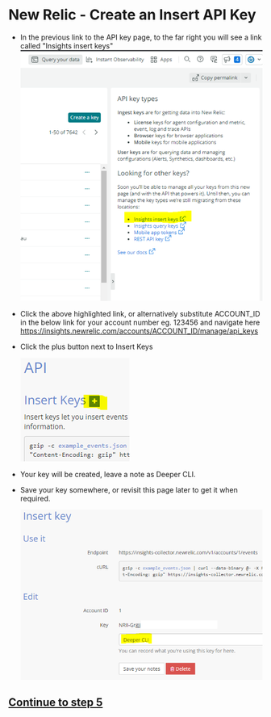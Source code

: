 # New Relic - Create an Insert API Key
- In the previous link to the API key page, to the far right you will see a link called "Insights insert keys"
![create insert key](/images/nr-insert-key-link.png)

- Click the above highlighted link, or alternatively substitute ACCOUNT_ID in the below link for your account number eg. 123456 and navigate here  https://insights.newrelic.com/accounts/ACCOUNT_ID/manage/api_keys
- Click the plus button next to Insert Keys

  ![create insert key](/images/nr-insert-key-btn.png)
- Your key will be created, leave a note as Deeper CLI. 
- Save your key somewhere, or revisit this page later to get it when required.

  ![create insert key](/images/nr-insert-key-save.png)

## [Continue to step 5](./5.deeper-cli-setup.md)
